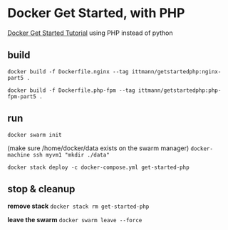 # Docker Get Started, with PHP #
[Docker Get Started Tutorial](https://web.archive.org/web/20190821111557/https://docs.docker.com/get-started/part5/) using PHP instead of python

## build ##
`docker build -f Dockerfile.nginx --tag ittmann/getstartedphp:nginx-part5 .`

`docker build -f Dockerfile.php-fpm --tag ittmann/getstartedphp:php-fpm-part5 .`

## run ##
`docker swarm init`

(make sure /home/docker/data exists on the swarm manager) `docker-machine ssh myvm1 "mkdir ./data"`

`docker stack deploy -c docker-compose.yml get-started-php`

## stop & cleanup ##
**remove stack**
`docker stack rm get-started-php`

**leave the swarm**
`docker swarm leave --force`
